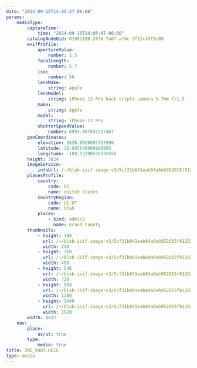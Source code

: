 ```yaml
---
date: "2024-09-15T14:05:47-06:00"
params:
    mediaType:
        captureTime:
            time: "2024-09-15T14:05:47-06:00"
        catalogNodeUid: 01981180-28f6-7a6f-af6c-3f22c49f9c89
        exifProfile:
            apertureValue:
                number: 1.5
            focalLength:
                number: 5.7
            iso:
                number: 50
            lensMake:
                string: Apple
            lensModel:
                string: iPhone 13 Pro back triple camera 5.7mm f/1.5
            make:
                string: Apple
            model:
                string: iPhone 13 Pro
            shutterSpeedValue:
                number: 6993.007032217467
        geoCoordinates:
            elevation: 1620.8020897357098
            latitude: 38.685649999999995
            longitude: -109.53290555555556
        height: 3024
        imageService:
            infoUrl: /~/blob-iiif-image-v3/5cf31b041eab84a6eb952015f012033206528baf0d1699e20675a476812ab475/info.json
        placesProfile:
            country:
                code: US
                name: United States
            countryRegion:
                code: US-UT
                name: Utah
            places:
                - kind: admin2
                  name: Grand County
        thumbnails:
            - height: 180
              url: /~/blob-iiif-image-v3/5cf31b041eab84a6eb952015f012033206528baf0d1699e20675a476812ab475/full/240%2C180/0/default.jpg
              width: 240
            - height: 360
              url: /~/blob-iiif-image-v3/5cf31b041eab84a6eb952015f012033206528baf0d1699e20675a476812ab475/full/480%2C360/0/default.jpg
              width: 480
            - height: 540
              url: /~/blob-iiif-image-v3/5cf31b041eab84a6eb952015f012033206528baf0d1699e20675a476812ab475/full/720%2C540/0/default.jpg
              width: 720
            - height: 960
              url: /~/blob-iiif-image-v3/5cf31b041eab84a6eb952015f012033206528baf0d1699e20675a476812ab475/full/1280%2C960/0/default.jpg
              width: 1280
            - height: 1440
              url: /~/blob-iiif-image-v3/5cf31b041eab84a6eb952015f012033206528baf0d1699e20675a476812ab475/full/1920%2C1440/0/default.jpg
              width: 1920
        width: 4032
    nav:
        place:
            us/ut: true
        type:
            media: true
title: IMG_0407.HEIC
type: media
---
```

